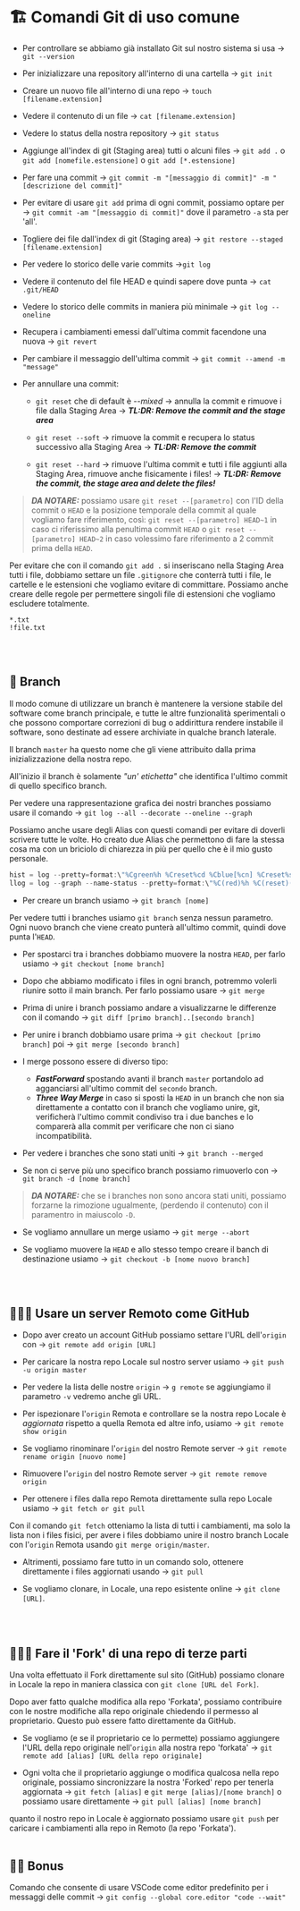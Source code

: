 # 🏗️ Comandi Git di uso comune

- Per controllare se abbiamo già installato Git sul nostro sistema si usa &rarr; `git --version`

- Per inizializzare una repository all'interno di una cartella &rarr; `git init`

- Creare un nuovo file all'interno di una repo &rarr; `touch [filename.extension]`

- Vedere il contenuto di un file &rarr; `cat [filename.extension]`

- Vedere lo status della nostra repository &rarr; `git status`

- Aggiunge all'index di git (Staging area) tutti o alcuni files &rarr; `git add .` o `git add [nomefile.estensione]` o `git add [*.estensione]`

- Per fare una commit &rarr; `git commit -m "[messaggio di commit]" -m "[descrizione del commit]"`

- Per evitare di usare `git add` prima di ogni commit, possiamo optare per &rarr; `git commit -am "[messaggio di commit]"` dove il parametro `-a` sta per 'all'.

- Togliere dei file dall'index di git (Staging area) &rarr; `git restore --staged [filename.extension]`

- Per vedere lo storico delle varie commits &rarr;`git log`

- Vedere il contenuto del file HEAD e quindi sapere dove punta &rarr; `cat .git/HEAD`

- Vedere lo storico delle commits in maniera più minimale &rarr; `git log --oneline`

- Recupera i cambiamenti emessi dall'ultima commit facendone una nuova &rarr; `git revert`

- Per cambiare il messaggio dell'ultima commit &rarr; `git commit --amend -m "message"`

- Per annullare una commit:
  
  - `git reset` che di default è _--mixed_ &rarr; annulla la commit e rimuove i file dalla Staging Area &rarr; ***TL:DR: Remove the commit and the stage area***
  
  - `git reset --soft` &rarr; rimuove la commit e recupera lo status successivo alla Staging Area &rarr; ***TL:DR: Remove the commit***
  
  - `git reset --hard` &rarr; rimuove l'ultima commit e tutti i file aggiunti alla Staging Area, rimuove anche fisicamente i files! &rarr; ***TL:DR: Remove the commit, the stage area and delete the files!***

>***DA NOTARE:*** possiamo usare `git reset --[parametro]` con l'ID della commit o `HEAD` e la posizione temporale della commit al quale vogliamo fare riferimento, così: `git reset --[parametro] HEAD~1` in caso ci riferissimo alla penultima commit `HEAD` o `git reset --[parametro] HEAD~2` in caso volessimo fare riferimento a 2 commit prima della `HEAD`.

Per evitare che con il comando `git add .` si inseriscano nella Staging Area tutti i file, dobbiamo settare un file `.gitignore` che conterrà tutti i file, le cartelle e le estensioni che vogliamo evitare di committare. Possiamo anche creare delle regole per permettere singoli file di estensioni che vogliamo escludere totalmente.
```
*.txt
!file.txt
```
<br/>
<br/>

## 🦺 Branch
Il modo comune di utilizzare un branch è mantenere la versione stabile del software come branch principale, e tutte le altre funzionalità sperimentali o che possono comportare correzioni di bug o addirittura rendere instabile il software, sono destinate ad essere archiviate in qualche branch laterale.

Il branch `master` ha questo nome che gli viene attribuito dalla prima inizializzazione della nostra repo.

All'inizio il branch è solamente _"un' etichetta"_ che identifica l'ultimo commit di quello specifico branch.

Per vedere una rappresentazione grafica dei nostri branches possiamo usare il comando &rarr; `git log --all --decorate --oneline --graph`

Possiamo anche usare degli Alias con questi comandi per evitare di doverli scrivere tutte le volte.
Ho creato due Alias che permettono di fare la stessa cosa ma con un briciolo di chiarezza in più per quello che è il mio gusto personale.

```PowerShell
hist = log --pretty=format:\"%Cgreen%h %Creset%cd %Cblue[%cn] %Creset%s%C(yellow)%d%C(reset)\" --graph --date=relative --decorate --all
llog = log --graph --name-status --pretty=format:\"%C(red)%h %C(reset)(%cd) %C(green)%an %Creset%s %C(yellow)%d%Creset\" --date=relative
```

- Per creare un branch usiamo &rarr; `git branch [nome]`

Per vedere tutti i branches usiamo `git branch` senza nessun parametro.
Ogni nuovo branch che viene creato punterà all'ultimo commit, quindi dove punta l'`HEAD`.

- Per spostarci tra i branches dobbiamo muovere la nostra `HEAD`, per farlo usiamo &rarr; `git checkout [nome branch]`

- Dopo che abbiamo modificato i files in ogni branch, potremmo volerli riunire sotto il main branch.
Per farlo possiamo usare &rarr; `git merge`

- Prima di unire i branch possiamo andare a visualizzarne le differenze con il comando &rarr; `git diff [primo branch]..[secondo branch]`

- Per unire i branch dobbiamo usare prima &rarr; `git checkout [primo branch]`
  poi &rarr; `git merge [secondo branch]`

- I merge possono essere di diverso tipo:
  - **_FastForward_** spostando avanti il branch `master` portandolo ad agganciarsi all'ultimo commit del `secondo` branch.
  - ***Three Way Merge*** in caso si sposti la `HEAD` in un branch che non sia direttamente a contatto con il branch che vogliamo unire, git, verificherà l'ultimo commit condiviso tra i due banches e lo comparerà alla commit per verificare che non ci siano incompatibilità.

- Per vedere i branches che sono stati uniti &rarr; `git branch --merged`

- Se non ci serve più uno specifico branch possiamo rimuoverlo con &rarr; `git branch -d [nome branch]`

>***DA NOTARE:*** che se i branches non sono ancora stati uniti, possiamo forzarne la rimozione ugualmente, (perdendo il contenuto) con il paramentro in maiuscolo `-D`.

- Se vogliamo annullare un merge usiamo &rarr; `git merge --abort`

- Se vogliamo muovere la `HEAD` e allo stesso tempo creare il banch di destinazione usiamo &rarr; `git checkout -b [nome nuovo branch]`
<br>
<br>

## 🏊🏻‍♂️ Usare un server Remoto come GitHub

- Dopo aver creato un account GitHub possiamo settare l'URL dell'`origin` con &rarr; `git remote add origin [URL]`

- Per caricare la nostra repo Locale sul nostro server usiamo &rarr; `git push -u origin master`

- Per vedere la lista delle nostre `origin` &rarr; `g remote` se aggiungiamo il parametro `-v` vedremo anche gli URL.

- Per ispezionare l'`origin` Remota e controllare se la nostra repo Locale è *aggiornata* rispetto a quella Remota ed altre info, usiamo &rarr; `git remote show origin`

- Se vogliamo rinominare l'`origin` del nostro Remote server &rarr; `git remote rename origin [nuovo nome]`

- Rimuovere l'`origin` del nostro Remote server &rarr; `git remote remove origin`

- Per ottenere i files dalla repo Remota direttamente sulla repo Locale usiamo &rarr; `git fetch or git pull`

Con il comando `git fetch` otteniamo la lista di tutti i cambiamenti, ma solo la lista non i files fisici, per avere i files dobbiamo unire il nostro branch Locale con l'`origin` Remota usando `git merge origin/master`. 

- Altrimenti, possiamo fare tutto in un comando solo, ottenere direttamente i files aggiornati usando &rarr; `git pull`
  
- Se vogliamo clonare, in Locale, una repo esistente online &rarr; `git clone [URL]`.
<br>
<br>

## 👨🏼‍🏭 Fare il 'Fork' di una repo di terze parti

Una volta effettuato il Fork direttamente sul sito (GitHub) possiamo clonare in Locale la repo in maniera classica con `git clone [URL del Fork]`.

Dopo aver fatto qualche modifica alla repo 'Forkata', possiamo contribuire con le nostre modifiche alla repo originale chiedendo il permesso al proprietario.
Questo può essere fatto direttamente da GitHub.

- Se vogliamo (e se il proprietario ce lo permette) possiamo aggiungere l'URL della repo originale nell'`origin` alla nostra repo 'forkata' &rarr; `git remote add [alias] [URL della repo originale]`

- Ogni volta che il proprietario aggiunge o modifica qualcosa nella repo originale, possiamo sincronizzare la nostra 'Forked' repo per tenerla aggiornata &rarr; `git fetch [alias]` e `git merge [alias]/[nome branch]` o possiamo usare direttamente &rarr; `git pull [alias] [nome branch]`

quanto il nostro repo in Locale è aggiornato possiamo usare `git push` per caricare i cambiamenti alla repo in Remoto (la repo 'Forkata').
<br>
<br>

## 🛀🏼 Bonus

Comando che consente di usare VSCode come editor predefinito per i messaggi delle commit &rarr; `git config --global core.editor "code --wait"`
